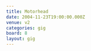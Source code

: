 ```yaml
---
title: Motorhead
date: 2004-11-23T19:00:00.000Z
venue: v2
categories: gig
board: 8
layout: gig
---
```

